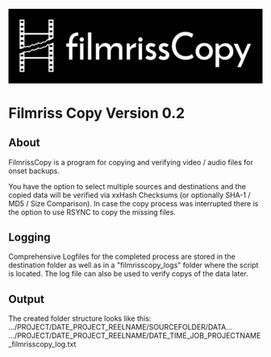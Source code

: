 ![FilmrissCopy_Banner](FilmrissCopy_Banner.jpg)

# Filmriss Copy Version 0.2

## About
FilmrissCopy is a program for copying and verifying video / audio files for onset backups.

You have the option to select multiple sources and destinations and the copied data will be verified via xxHash Checksums (or optionally SHA-1 / MD5 / Size Comparison). In case the copy process was interrupted there is the option to use RSYNC to copy the missing files.

## Logging
Comprehensive Logfiles for the completed process are stored in the destination folder as well as in a "filmrisscopy_logs" folder where the script is located. The log file can also be used to verify copys of the data later.

## Output
The created folder structure looks like this:  
.../PROJECT/DATE_PROJECT_REELNAME/SOURCEFOLDER/DATA...<br/>
.../PROJECT/DATE_PROJECT_REELNAME/DATE_TIME_JOB_PROJECTNAME_filmrisscopy_log.txt<br/>
